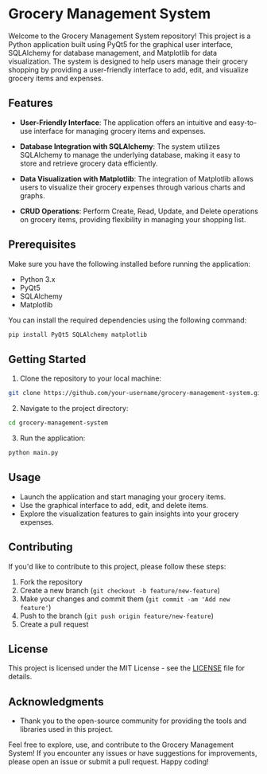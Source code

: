 # Grocery Management System

Welcome to the Grocery Management System repository! This project is a Python application built using PyQt5 for the graphical user interface, SQLAlchemy for database management, and Matplotlib for data visualization. The system is designed to help users manage their grocery shopping by providing a user-friendly interface to add, edit, and visualize grocery items and expenses.

## Features

- **User-Friendly Interface**: The application offers an intuitive and easy-to-use interface for managing grocery items and expenses.

- **Database Integration with SQLAlchemy**: The system utilizes SQLAlchemy to manage the underlying database, making it easy to store and retrieve grocery data efficiently.

- **Data Visualization with Matplotlib**: The integration of Matplotlib allows users to visualize their grocery expenses through various charts and graphs.

- **CRUD Operations**: Perform Create, Read, Update, and Delete operations on grocery items, providing flexibility in managing your shopping list.

## Prerequisites

Make sure you have the following installed before running the application:

- Python 3.x
- PyQt5
- SQLAlchemy
- Matplotlib

You can install the required dependencies using the following command:

```bash
pip install PyQt5 SQLAlchemy matplotlib
```

## Getting Started

1. Clone the repository to your local machine:

```bash
git clone https://github.com/your-username/grocery-management-system.git
```

2. Navigate to the project directory:

```bash
cd grocery-management-system
```

3. Run the application:

```bash
python main.py
```

## Usage

- Launch the application and start managing your grocery items.
- Use the graphical interface to add, edit, and delete items.
- Explore the visualization features to gain insights into your grocery expenses.

## Contributing

If you'd like to contribute to this project, please follow these steps:

1. Fork the repository
2. Create a new branch (`git checkout -b feature/new-feature`)
3. Make your changes and commit them (`git commit -am 'Add new feature'`)
4. Push to the branch (`git push origin feature/new-feature`)
5. Create a pull request

## License

This project is licensed under the MIT License - see the [LICENSE](LICENSE) file for details.

## Acknowledgments

- Thank you to the open-source community for providing the tools and libraries used in this project.

Feel free to explore, use, and contribute to the Grocery Management System! If you encounter any issues or have suggestions for improvements, please open an issue or submit a pull request. Happy coding!
